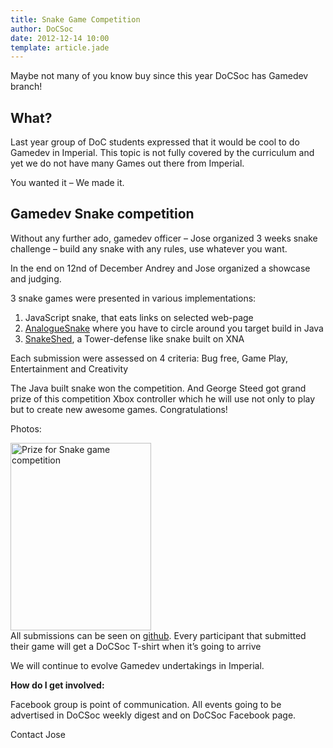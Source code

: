 ```yaml
---
title: Snake Game Competition
author: DoCSoc
date: 2012-12-14 10:00
template: article.jade
---
```


Maybe not many of you know buy since this year DoCSoc has Gamedev branch!

## What?

Last year group of DoC students expressed that it would be cool to do Gamedev in Imperial. This topic is not fully covered by the curriculum and yet we do not have many Games out there from Imperial.

You wanted it – We made it.

## Gamedev Snake competition

Without any further ado, gamedev officer – Jose organized 3 weeks snake challenge – build any snake with any rules, use whatever you want.

In the end on 12nd of December Andrey and Jose organized a showcase and judging.

3 snake games were presented in various implementations:

1. JavaScript snake, that eats links on selected web-page
2. [AnalogueSnake](https://github.com/gds12/AnalogueSnake) where you have to circle around you target build in Java
3. [SnakeShed](https://github.com/ICMediaLab/SnakeShed), a Tower-defense like snake built on XNA

Each submission were assessed on 4 criteria: Bug free, Game Play, Entertainment and Creativity

The Java built snake won the competition. And George Steed got grand prize of this competition Xbox controller which he will use not only to play but to create new awesome games. Congratulations!

Photos:

<div class="col-lg-4">
  <a href="http://www.docsoc.co.uk/wp-content/uploads/2012/12/9-WP_002801.jpg">
    <img class="size-medium wp-image-258" title="Prize for Snake game competition " src="http://www.docsoc.co.uk/wp-content/uploads/2012/12/9-WP_002801-225x300.jpg" alt="Prize for Snake game competition " width="225" height="300" />
  </a>
</div>

<div class="col-lg-8">
All submissions can be seen on <a title="GameDev github account" href="https://github.com/ICMediaLab" target="_blank">github</a>. Every participant that submitted their game will get a DoCSoc T-shirt when it’s going to arrive

We will continue to evolve Gamedev undertakings in Imperial.

**How do I get involved:**

Facebook group is point of communication. All events going to be advertised in DoCSoc weekly digest and on DoCSoc Facebook page.

Contact Jose

